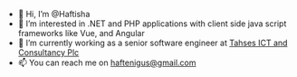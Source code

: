 - 👋 Hi, I’m @Haftisha
- 👀 I’m interested in .NET and PHP applications with client side java script frameworks like Vue, and Angular
- 🌱 I’m currently working as a  senior software engineer at <a href="http://thetahses.com/">Tahses ICT and Consultancy Plc</a>
- 📫 You can reach me on <a href="mailto:haftenigus@gmail.com">haftenigus@gmail.com</a>

<!---
Haftisha/Haftisha is a ✨ special ✨ repository because its `README.md` (this file) appears on your GitHub profile.
You can click the Preview link to take a look at your changes.
--->
